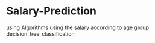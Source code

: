 # Salary-Prediction
using Algorithms using the salary according to age group 
decision_tree_classification
